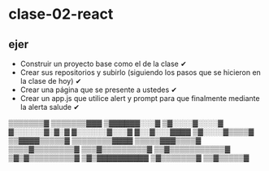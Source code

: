 # clase-02-react

## ejer

* Construir un proyecto base como el de la clase ✔
* Crear sus repositorios y subirlo (siguiendo los pasos que se hicieron en la   clase de hoy) ✔
* Crear una página que se presente a ustedes ✔
* Crear un app.js que utilice alert y prompt para que finalmente mediante la alerta salude ✔

▒▒▒▒▒▒▒▓
▒▒▒▒▒▒▒▓▓▓
▒▓▓▓▓▓▓░░░▓
▒▓░░░░▓░░░░▓
▓░░░░░░▓░▓░▓
▓░░░░░░▓░░░▓
▓░░▓░░░▓▓▓▓
▒▓░░░░▓▒▒▒▒▓
▒▒▓▓▓▓▒▒▒▒▒▓
▒▒▒▒▒▒▒▒▓▓▓▓
▒▒▒▒▒▓▓▓▒▒▒▒▓
▒▒▒▒▓▒▒▒▒▒▒▒▒▓
▒▒▒▓▒▒▒▒▒▒▒▒▒▓
▒▒▓▒▒▒▒▒▒▒▒▒▒▒▓
▒▓▒▓▒▒▒▒▒▒▒▒▒▓
▒▓▒▓▓▓▓▓▓▓▓▓▓
▒▓▒▒▒▒▒▒▒▓
▒▒▓▒▒▒▒▒▓

